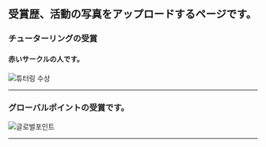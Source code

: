 ## 受賞歴、活動の写真をアップロードするページです。

### チューターリングの受賞
#### 赤いサークルの人です。
![튜터링 수상](https://user-images.githubusercontent.com/78901462/111866648-446b5180-89b2-11eb-973d-153c12c521dc.jpeg)

----------------------------------

### グローバルポイントの受賞です。
![글로벌포인트](https://user-images.githubusercontent.com/78901462/111866702-ae83f680-89b2-11eb-8398-d5208d62144a.jpg)

----------------------------------
